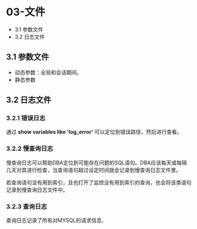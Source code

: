 
# 03-文件

- 3.1 参数文件
- 3.2 日志文件

## 3.1 参数文件

- 动态参数：全局和会话期间。
- 静态参数

## 3.2 日志文件

### 3.2.1 错误日志

通过 **show variables like 'log_error'** 可以定位到错误路径，然后进行查看。

### 3.2.2 慢查询日志

慢查询日志可以帮助DBA定位到可能存在问题的SQL语句。DBA应该每天或每隔几天对其进行检查，当查询语句超过设定时间就会记录到慢查询日志文件里。

若查询语句没有用到索引，且也打开了监控没有用到索引的查询，也会将该类语句记录到慢查询日志文件中。

### 3.2.3 查询日志

查询日志记录了所有对MYSQL的请求信息、